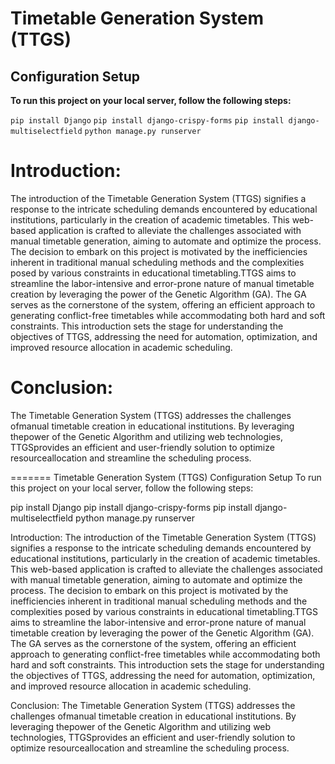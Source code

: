
# Timetable Generation System (TTGS)

## Configuration Setup

**To run this project on your local server, follow the following
steps:**

`pip install Django`
`pip install django-crispy-forms`
`pip install django-multiselectfield`
`python manage.py runserver`

# Introduction:
 The introduction of the Timetable Generation System (TTGS) signifies a response to the intricate scheduling demands encountered by educational institutions, particularly in the creation of academic timetables. This web-based application is crafted to alleviate the challenges associated with manual timetable generation, aiming to automate and optimize the process. The decision to embark on this project is motivated by the inefficiencies inherent in traditional manual scheduling methods and the complexities posed by various constraints in educational timetabling.TTGS aims to streamline the labor-intensive and error-prone nature of
manual timetable creation by leveraging the power of the Genetic Algorithm (GA). The GA serves as the cornerstone of the system, offering an efficient approach to generating conflict-free timetables while accommodating both hard and soft constraints. This introduction sets the stage for understanding the objectives of TTGS, addressing the need for automation, optimization, and improved resource allocation in academic scheduling.


# Conclusion: 
The Timetable Generation System (TTGS) addresses the challenges ofmanual timetable creation in educational institutions. By leveraging thepower of the Genetic Algorithm and utilizing web technologies, TTGSprovides an efficient and user-friendly solution to optimize resourceallocation and streamline the scheduling process.




=======
Timetable Generation System (TTGS)
Configuration Setup
To run this project on your local server, follow the following steps:

pip install Django pip install django-crispy-forms pip install django-multiselectfield python manage.py runserver

Introduction:
The introduction of the Timetable Generation System (TTGS) signifies a response to the intricate scheduling demands encountered by educational institutions, particularly in the creation of academic timetables. This web-based application is crafted to alleviate the challenges associated with manual timetable generation, aiming to automate and optimize the process. The decision to embark on this project is motivated by the inefficiencies inherent in traditional manual scheduling methods and the complexities posed by various constraints in educational timetabling.TTGS aims to streamline the labor-intensive and error-prone nature of manual timetable creation by leveraging the power of the Genetic Algorithm (GA). The GA serves as the cornerstone of the system, offering an efficient approach to generating conflict-free timetables while accommodating both hard and soft constraints. This introduction sets the stage for understanding the objectives of TTGS, addressing the need for automation, optimization, and improved resource allocation in academic scheduling.

Conclusion:
The Timetable Generation System (TTGS) addresses the challenges ofmanual timetable creation in educational institutions. By leveraging thepower of the Genetic Algorithm and utilizing web technologies, TTGSprovides an efficient and user-friendly solution to optimize resourceallocation and streamline the scheduling process.
